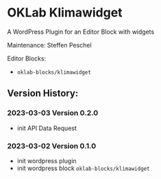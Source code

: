 # OKLab Klimawidget

A WordPress Plugin for an Editor Block with widgets

Maintenance: Steffen Peschel

Editor Blocks:

- `oklab-blocks/klimawidget`

## Version History:

### 2023-03-03 Version 0.2.0

- init API Data Request

### 2023-03-02 Version 0.1.0

- init wordpress plugin
- init wordpress block `oklab-blocks/klimawidget`